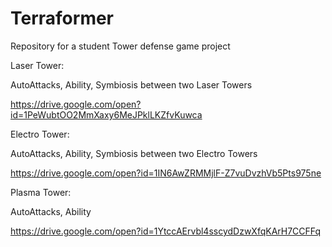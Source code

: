 # Terraformer
Repository for a student Tower defense game project

Laser Tower:

AutoAttacks, Ability, Symbiosis between two Laser Towers

https://drive.google.com/open?id=1PeWubtOO2MmXaxy6MeJPklLKZfvKuwca


Electro Tower:

AutoAttacks, Ability, Symbiosis between two Electro Towers

https://drive.google.com/open?id=1IN6AwZRMMjlF-Z7vuDvzhVb5Pts975ne


Plasma Tower:

AutoAttacks, Ability

https://drive.google.com/open?id=1YtccAErvbl4sscydDzwXfqKArH7CCFFq
